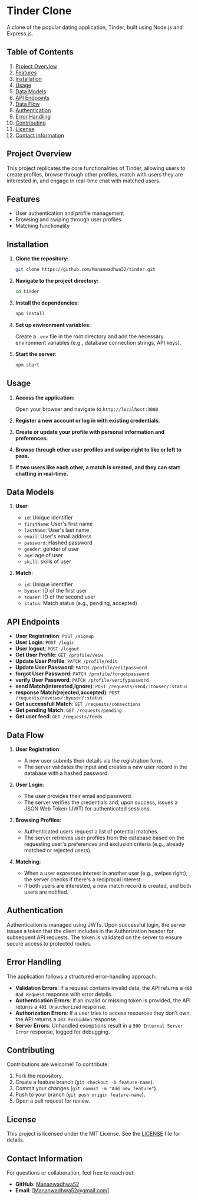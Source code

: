 # Tinder Clone

A clone of the popular dating application, Tinder, built using Node.js and Express.js.

## Table of Contents

1. [Project Overview](#project-overview)
2. [Features](#features)
3. [Installation](#installation)
4. [Usage](#usage)
5. [Data Models](#data-models)
6. [API Endpoints](#api-endpoints)
7. [Data Flow](#data-flow)
8. [Authentication](#authentication)
9. [Error Handling](#error-handling)
10. [Contributing](#contributing)
11. [License](#license)
12. [Contact Information](#contact-information)

## Project Overview

This project replicates the core functionalities of Tinder, allowing users to create profiles, browse through other profiles, match with users they are interested in, and engage in real-time chat with matched users.

## Features

- User authentication and profile management
- Browsing and swiping through user profiles
- Matching functionality

## Installation

1. **Clone the repository:**

   ```bash
   git clone https://github.com/Mananwadhwa52/tinder.git
   ```

2. **Navigate to the project directory:**

   ```bash
   cd tinder
   ```

3. **Install the dependencies:**

   ```bash
   npm install
   ```

4. **Set up environment variables:**

   Create a `.env` file in the root directory and add the necessary environment variables (e.g., database connection strings, API keys).

5. **Start the server:**

   ```bash
   npm start
   ```

## Usage

1. **Access the application:**

   Open your browser and navigate to `http://localhost:3000`

2. **Register a new account or log in with existing credentials.**

3. **Create or update your profile with personal information and preferences.**

4. **Browse through other user profiles and swipe right to like or left to pass.**

5. **If two users like each other, a match is created, and they can start chatting in real-time.**

## Data Models

1. **User**:
   - `id`: Unique identifier
   - `firstName`: User's first name
   - `lastName`: User's last name
   - `email`: User's email address
   - `password`: Hashed password
   - `gender`: gender of user
   - `age`: age of user
   - `skill`: skills of user

2. **Match**:
   - `id`: Unique identifier
   - `byuser`: ID of the first user
   - `touser`: ID of the second user
   - `status`: Match status (e.g., pending, accepted)

## API Endpoints

- **User Registration**: `POST /signup`
- **User Login**: `POST /login`
- **User logout**: `POST /logout`
- **Get User Profile**: `GET /profile/veiw`
- **Update User Profile**: `PATCH /profile/edit`
- **Update User Password**: `PATCH /profile/editpassword`
- **forgot User Password**: `PATCH /profile/forgotpassword`
- **verify User Password**: `PATCH /profile/verifypassword`
- **send Match(interested,ignore)**: `POST /requests/send/:touser/:status`
- **response Match(rejected,accepted)**: `POST /requests/reveiws/:byuser/:status`
- **Get successfull Match**: `GET /requests/connections`
- **Get pending Match**: `GET /requests/pending`
- **Get user feed**: `GET /requests/feeds`

## Data Flow

1. **User Registration**:
   - A new user submits their details via the registration form.
   - The server validates the input and creates a new user record in the database with a hashed password.

2. **User Login**:
   - The user provides their email and password.
   - The server verifies the credentials and, upon success, issues a JSON Web Token (JWT) for authenticated sessions.

3. **Browsing Profiles**:
   - Authenticated users request a list of potential matches.
   - The server retrieves user profiles from the database based on the requesting user's preferences and exclusion criteria (e.g., already matched or rejected users).

4. **Matching**:
   - When a user expresses interest in another user (e.g., swipes right), the server checks if there's a reciprocal interest.
   - If both users are interested, a new match record is created, and both users are notified.

## Authentication

Authentication is managed using JWTs. Upon successful login, the server issues a token that the client includes in the Authorization header for subsequent API requests. The token is validated on the server to ensure secure access to protected routes.

## Error Handling

The application follows a structured error-handling approach:

- **Validation Errors**: If a request contains invalid data, the API returns a `400 Bad Request` response with error details.
- **Authentication Errors**: If an invalid or missing token is provided, the API returns a `401 Unauthorized` response.
- **Authorization Errors**: If a user tries to access resources they don’t own, the API returns a `403 Forbidden` response.
- **Server Errors**: Unhandled exceptions result in a `500 Internal Server Error` response, logged for debugging.

## Contributing

Contributions are welcome! To contribute:

1. Fork the repository.
2. Create a feature branch (`git checkout -b feature-name`).
3. Commit your changes (`git commit -m "Add new feature"`).
4. Push to your branch (`git push origin feature-name`).
5. Open a pull request for review.

## License

This project is licensed under the MIT License. See the [LICENSE](LICENSE) file for details.

## Contact Information

For questions or collaboration, feel free to reach out:

- **GitHub**: [Mananwadhwa52](https://github.com/Mananwadhwa52)
- **Email**: [Mananwadhwa52@gmail.com] 
